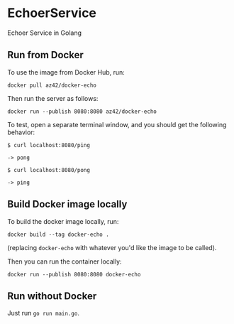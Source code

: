 # EchoerService
Echoer Service in Golang

## Run from Docker

To use the image from Docker Hub, run:

```
docker pull az42/docker-echo
```

Then run the server as follows:

```
docker run --publish 8080:8080 az42/docker-echo
```

To test, open a separate terminal window, and you should get the following behavior:

```
$ curl localhost:8080/ping

-> pong

$ curl localhost:8080/pong

-> ping
```

## Build Docker image locally

To build the docker image locally, run:

```
docker build --tag docker-echo .
```

(replacing `docker-echo` with whatever you'd like the image to be called).

Then you can run the container locally:

```
docker run --publish 8080:8080 docker-echo
```


## Run without Docker
Just run `go run main.go`. 